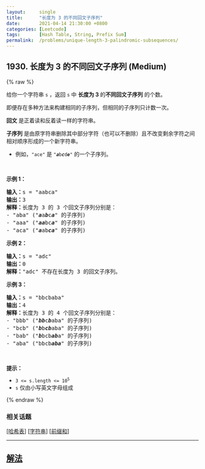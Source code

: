 ```yaml
---
layout:     single
title:      "长度为 3 的不同回文子序列"
date:       2021-04-14 21:30:00 +0800
categories: [Leetcode]
tags:       [Hash Table, String, Prefix Sum]
permalink:  /problems/unique-length-3-palindromic-subsequences/
---
```


## 1930. 长度为 3 的不同回文子序列 (Medium)

{% raw %}

<p>给你一个字符串 <code>s</code> ，返回 <code>s</code> 中 <strong>长度为 3 </strong>的<strong>不同回文子序列</strong> 的个数。</p>

<p>即便存在多种方法来构建相同的子序列，但相同的子序列只计数一次。</p>

<p><strong>回文</strong> 是正着读和反着读一样的字符串。</p>

<p><strong>子序列</strong> 是由原字符串删除其中部分字符（也可以不删除）且不改变剩余字符之间相对顺序形成的一个新字符串。</p>

<ul>
	<li>例如，<code>"ace"</code> 是 <code>"<strong><em>a</em></strong>b<strong><em>c</em></strong>d<strong><em>e</em></strong>"</code> 的一个子序列。</li>
</ul>

<p> </p>

<p><strong>示例 1：</strong></p>

<pre>
<strong>输入：</strong>s = "aabca"
<strong>输出：</strong>3
<strong>解释：</strong>长度为 3 的 3 个回文子序列分别是：
- "aba" ("<strong><em>a</em></strong>a<strong><em>b</em></strong>c<strong><em>a</em></strong>" 的子序列)
- "aaa" ("<strong><em>aa</em></strong>bc<strong><em>a</em></strong>" 的子序列)
- "aca" ("<strong><em>a</em></strong>ab<strong><em>ca</em></strong>" 的子序列)
</pre>

<p><strong>示例 2：</strong></p>

<pre>
<strong>输入：</strong>s = "adc"
<strong>输出：</strong>0
<strong>解释：</strong>"adc" 不存在长度为 3 的回文子序列。
</pre>

<p><strong>示例 3：</strong></p>

<pre>
<strong>输入：</strong>s = "bbcbaba"
<strong>输出：</strong>4
<strong>解释：</strong>长度为 3 的 4 个回文子序列分别是：
- "bbb" ("<strong><em>bb</em></strong>c<strong><em>b</em></strong>aba" 的子序列)
- "bcb" ("<strong><em>b</em></strong>b<strong><em>cb</em></strong>aba" 的子序列)
- "bab" ("<strong><em>b</em></strong>bcb<strong><em>ab</em></strong>a" 的子序列)
- "aba" ("bbcb<strong><em>aba</em></strong>" 的子序列)
</pre>

<p> </p>

<p><strong>提示：</strong></p>

<ul>
	<li><code>3 <= s.length <= 10<sup>5</sup></code></li>
	<li><code>s</code> 仅由小写英文字母组成</li>
</ul>

{% endraw %}

### 相关话题
  [[哈希表](https://github.com/awesee/leetcode/tree/main/tag/hash-table/README.md)]
  [[字符串](https://github.com/awesee/leetcode/tree/main/tag/string/README.md)]
  [[前缀和](https://github.com/awesee/leetcode/tree/main/tag/prefix-sum/README.md)]

---

## [解法](https://github.com/awesee/leetcode/tree/main/problems/unique-length-3-palindromic-subsequences)
